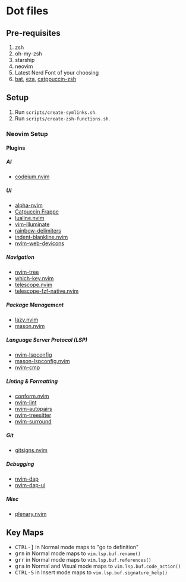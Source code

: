 # Dot files

## Pre-requisites

1. zsh
2. oh-my-zsh
3. starship
4. neovim
5. Latest Nerd Font of your choosing
6. [bat](https://github.com/sharkdp/bat), [eza](https://github.com/eza-community/eza), [catppuccin-zsh](https://github.com/catppuccin/zsh-syntax-highlighting)

## Setup

1. Run `scripts/create-symlinks.sh`.
2. Run `scripts/create-zsh-functions.sh`.

### Neovim Setup

#### Plugins

##### AI

- [codeium.nvim](https://github.com/Exafunction/codeium.nvim)

##### UI

- [alpha-nvim](https://github.com/goolord/alpha-nvim)
- [Catpuccin Frappe](https://github.com/catppuccin/nvim)
- [lualine.nvim](https://github.com/nvim-lualine/lualine.nvim)
- [vim-illuminate](https://github.com/RRethy/vim-illuminate)
- [rainbow-delimiters](https://github.com/HiPhish/rainbow-delimiters.nvim)
- [indent-blankline.nvim](https://github.com/lukas-reineke/indent-blankline.nvim)
- [nvim-web-devicons](https://github.com/nvim-tree/nvim-web-devicons)

##### Navigation

- [nvim-tree](https://github.com/nvim-tree/nvim-tree.lua)
- [which-key.nvim](https://github.com/folke/which-key.nvim)
- [telescope.nvim](https://github.com/nvim-telescope/telescope.nvim)
- [telescope-fzf-native.nvim](https://github.com/nvim-telescope/telescope-fzf-native.nvim)

##### Package Management

- [lazy.nvim](https://github.com/folke/lazy.nvim)
- [mason.nvim](https://github.com/williamboman/mason.nvim)

##### Language Server Protocol (LSP)

- [nvim-lspconfig](https://github.com/neovim/nvim-lspconfig)
- [mason-lspconfig.nvim](https://github.com/williamboman/mason-lspconfig.nvim)
- [nvim-cmp](https://github.com/hrsh7th/nvim-cmp)

##### Linting & Formatting

- [conform.nvim](https://github.com/stevearc/conform.nvim)
- [nvim-lint](https://github.com/mfussenegger/nvim-lint)
- [nvim-autopairs](https://github.com/windwp/nvim-autopairs)
- [nvim-treesitter](https://github.com/nvim-treesitter/nvim-treesitter)
- [nvim-surround](https://github.com/kylechui/nvim-surround)

##### Git

- [gitsigns.nvim](https://github.com/lewis6991/gitsigns.nvim)

##### Debugging

- [nvim-dap](https://github.com/mfussenegger/nvim-dap)
- [nvim-dap-ui](https://github.com/rcarriga/nvim-dap-ui)

##### Misc

- [plenary.nvim](https://github.com/nvim-lua/plenary.nvim)


## Key Maps

- <kbd>CTRL-]</kbd> in Normal mode maps to "go to definition"
- <kbd>grn</kbd> in Normal mode maps to `vim.lsp.buf.rename()`
- <kbd>grr</kbd> in Normal mode maps to `vim.lsp.buf.references()`
- <kbd>gra</kbd> in Normal and Visual mode maps to `vim.lsp.buf.code_action()`
- <kbd>CTRL-S</kbd> in Insert mode maps to `vim.lsp.buf.signature_help()`
